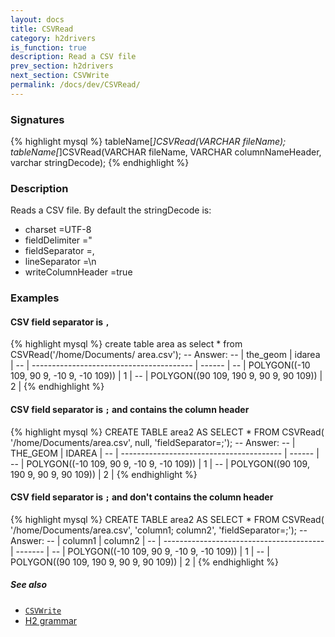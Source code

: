 ```yaml
---
layout: docs
title: CSVRead
category: h2drivers
is_function: true
description: Read a CSV file
prev_section: h2drivers
next_section: CSVWrite
permalink: /docs/dev/CSVRead/
---
```


### Signatures

{% highlight mysql %}
tableName[*]CSVRead(VARCHAR fileName);
tableName[*]CSVRead(VARCHAR fileName, VARCHAR columnNameHeader,
         varchar stringDecode);
{% endhighlight %}

### Description
Reads a CSV file.
By default the stringDecode is:

* charset =UTF-8
* fieldDelimiter ="
* fieldSeparator =,
* lineSeparator =\n
* writeColumnHeader =true

### Examples

#### CSV field separator is `, `

{% highlight mysql %}
create table area as select * from CSVRead('/home/Documents/
                                            area.csv');
-- Answer:
-- |                 the_geom                 | idarea |
-- | ---------------------------------------- | ------ |
-- | POLYGON((-10 109, 90 9, -10 9, -10 109)) |      1 |
-- | POLYGON((90 109, 190 9, 90 9,  90 109))  |      2 |
{% endhighlight %}

#### CSV field separator is `;` and contains the column header

{% highlight mysql %}
CREATE TABLE area2 AS SELECT * FROM CSVRead(
   '/home/Documents/area.csv', null,
   'fieldSeparator=;');
-- Answer:
-- |                     THE_GEOM             | IDAREA |
-- | ---------------------------------------- | ------ |
-- | POLYGON((-10 109, 90 9, -10 9, -10 109)) |      1 |
-- | POLYGON((90 109, 190 9, 90 9,  90 109))  |      2 |
{% endhighlight %}

#### CSV field separator is `;` and don't contains the column header

{% highlight mysql %}
CREATE TABLE area2 AS SELECT * FROM CSVRead(
   '/home/Documents/area.csv', 'column1; column2',
   'fieldSeparator=;');
-- Answer:
-- |                     column1              | column2 |
-- | ---------------------------------------- | ------- |
-- | POLYGON((-10 109, 90 9, -10 9, -10 109)) |       1 |
-- | POLYGON((90 109, 190 9, 90 9,  90 109))  |       2 |
{% endhighlight %}

##### See also

* [`CSVWrite`](../CSVWrite)
* <a href="http://www.h2database.com/html/grammar.html#csv_options"
target="_blank">H2 grammar</a>
